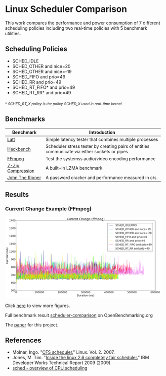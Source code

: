 # Linux Scheduler Comparison

This work compares the performance and power consumption of 7 different scheduling policies including two real-time policies with 5 benchmark utilities.


## Scheduling Policies

* SCHED_IDLE
* SCHED_OTHER and nice=20
* SCHED_OTHER and nice=-19
* SCHED_FIFO and prio=49
* SCHED_RR and prio=49
* SCHED_RT_FIFO* and prio=49
* SCHED_RT_RR* and prio=49

<sub>* *SCHED_RT_X policy is the policy SCHED_X used in real-time kernel*</sub>


## Benchmarks

| Benchmark         | Introduction                                                                                  |
| -------------     | --------------------------------------------------------------------------------------------- |
| [Latt](http://openbenchmarking.org/test/ljishen/latt)                   | Simple latency tester that combines multiple processes                                             |
| [Hackbench](http://openbenchmarking.org/test/ljishen/hackbench)         | Scheduler stress tester by creating pairs of entities communicate via either sockets or pipes |
| [FFmpeg](http://openbenchmarking.org/test/pts/ffmpeg)                   | Test the systemss audio/video encoding performance                                                 |
| [7-Zip Compression](http://openbenchmarking.org/test/pts/compress-7zip) | A built-in LZMA benchmark                                                                           |
| [John The Ripper](http://openbenchmarking.org/test/pts/john-the-ripper) | A password cracker and performance measured in c/s                                                 |


## Results

### Current Change Example (FFmpeg)
![alt text](https://raw.githubusercontent.com/ljishen/linux-scheduler-comparison/master/images/current_change_ffmpeg.png "Current Change Example (FFmpeg)")

Click [here](https://github.com/ljishen/linux-scheduler-comparison/blob/master/scripts/parser/current/current_change.ipynb) to view more figures.

Full benchmark result [scheduler-comparison](http://openbenchmarking.org/result/1703190-RI-SCHEDULER56) on OpenBenchmarking.org

The [paper](https://drive.google.com/file/d/0B9Q3i4Vp4rm2SEZjcUIzY3FLczA/view?usp=sharing) for this project.


## References

 * Molnar, Ingo. "[CFS scheduler.](https://www.kernel.org/doc/Documentation/scheduler/sched-design-CFS.txt)" Linux. Vol. 2. 2007.
 * Jones, M. Tim. "[Inside the linux 2.6 completely fair scheduler.](https://www.ibm.com/developerworks/library/l-completely-fair-scheduler/)" IBM Developer Works Technical Report 2009 (2009).
 * [sched - overview of CPU scheduling](http://man7.org/linux/man-pages/man7/sched.7.html)
